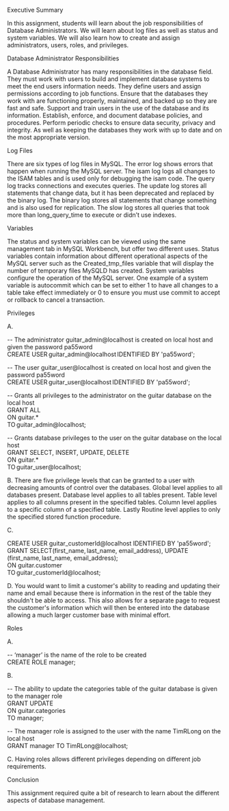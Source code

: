 Executive Summary

In this assignment, students will learn about the job responsibilities of Database Administrators. We will learn about log files as well as status and system variables. We will also learn how to create and assign administrators, users, roles, and privileges.

Database Administrator Responsibilities

A Database Administrator has many responsibilities in the database field. They must work with users to build and implement database systems to meet the end users information needs. They define users and assign permissions according to job functions. Ensure that the databases they work with are functioning properly, maintained, and backed up so they are fast and safe. Support and train users in the use of the database and its information. Establish, enforce, and document database policies, and procedures. Perform periodic checks to ensure data security, privacy and integrity. As well as keeping the databases they work with up to date and on the most appropriate version.

Log Files

There are six types of log files in MySQL. The error log shows errors that happen when running the MySQL server. The isam log logs all changes to the ISAM tables and is used only for debugging the isam code. The query log tracks connections and executes queries. The update log stores all statements that change data, but it has been deprecated and replaced by the binary log. The binary log stores all statements that change something and is also used for replication. The slow log stores all queries that took more than long_query_time to execute or didn’t use indexes.

Variables

The status and system variables can be viewed using the same management tab in MySQL Workbench, but offer two different uses. Status variables contain information about different operational aspects of the MySQL server such as the Created_tmp_files variable that will display the number of temporary files MySQLD has created. System variables configure the operation of the MySQL server. One example of a system variable is autocommit which can be set to either 1 to have all changes to a table take effect immediately or 0 to ensure you must use commit to accept or rollback to cancel a transaction.

Privileges

A.

-- The administrator guitar_admin@localhost is created on local host and given the password pa55word                  
  CREATE USER guitar_admin@localhost IDENTIFIED BY 'pa55word';

-- The user guitar_user@localhost is created on local host and given the password pa55word                
  CREATE USER guitar_user@localhost IDENTIFIED BY 'pa55word';

-- Grants all privileges to the administrator on the guitar database on the local host              
  GRANT ALL             
  ON guitar.*             
  TO guitar_admin@localhost;                

-- Grants database privileges to the user on the guitar database on the local host                    
GRANT SELECT, INSERT, UPDATE, DELETE                
ON guitar.*               
TO guitar_user@localhost;               

B. There are five privilege levels that can be granted to a user with decreasing amounts of control over the databases. Global level applies to all databases present. Database level applies to all tables present. Table level applies to all columns present in the specified tables. Column level applies to a specific column of a specified table. Lastly Routine level applies to only the specified stored function procedure.

C. 

CREATE USER guitar_customerId@localhost IDENTIFIED BY 'pa55word';               
GRANT SELECT(first_name, last_name, email_address), UPDATE (first_name, last_name, email_address);            
ON guitar.customer              
TO guitar_customerId@localhost;             

D. You would want to limit a customer's ability to reading and updating their name and email because there is information in the rest of the table they shouldn't be able to access. This also allows for a separate page to request the customer's information which will then be entered into the database allowing a much larger customer base with minimal effort.

Roles

A. 

-- ‘manager’ is the name of the role to be created            
CREATE ROLE manager;            

B.

-- The ability to update the categories table of the guitar database is given to the manager role                 
GRANT UPDATE            
ON guitar.categories              
TO manager;               

-- The manager role is assigned to the user with the name TimRLong on the local host                  
GRANT manager TO TimRLong@localhost;              

C. Having roles allows different privileges depending on different job requirements.

Conclusion 

This assignment required quite a bit of research to learn about the different aspects of database management.
